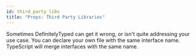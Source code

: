 ```yaml
---
id: third_party_libs
title: "Props: Third Party Libraries"
---
```


Sometimes DefinitelyTyped can get it wrong, or isn't quite addressing your use case. You can declare your own file with the same interface name. TypeScript will merge interfaces with the same name.
